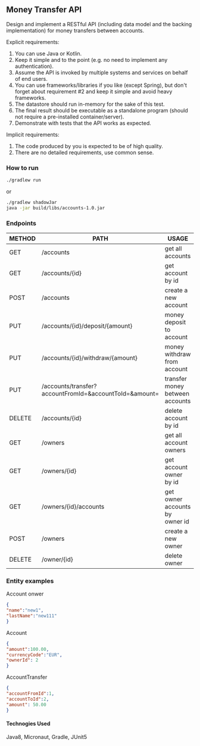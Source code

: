 ## Money Transfer API

Design and implement a RESTful API (including data model and the backing implementation) for
money transfers between accounts.

Explicit requirements:
1. You can use Java or Kotlin.
2. Keep it simple and to the point (e.g. no need to implement any authentication).
3. Assume the API is invoked by multiple systems and services on behalf of end users.
4. You can use frameworks/libraries if you like (except Spring), but don't forget about
requirement #2 and keep it simple and avoid heavy frameworks.
5. The datastore should run in-memory for the sake of this test.
6. The final result should be executable as a standalone program (should not require a
pre-installed container/server).
7. Demonstrate with tests that the API works as expected.

Implicit requirements:
1. The code produced by you is expected to be of high quality.
2. There are no detailed requirements, use common sense.


### How to run
```sh
./gradlew run
```
or
```sh
./gradlew shadowJar
java -jar build/libs/accounts-1.0.jar
```

### Endpoints

| METHOD | PATH | USAGE |
| -----------| ------ | ------ |
| GET | /accounts | get all accounts | 
| GET | /accounts/{id} | get account by id | 
| POST | /accounts | create a new account |
| PUT | /accounts/{id}/deposit/{amount} | money deposit to account | 
| PUT | /accounts/{id}/withdraw/{amount} | money withdraw from account | 
| PUT | /accounts/transfer?accountFromId=&accountToId=&amount= | transfer money between accounts | 
| DELETE | /accounts/{id} | delete account by id | 
| GET | /owners | get all account owners | 
| GET | /owners/{id} | get account owner by id | 
| GET | /owners/{id}/accounts | get owner accounts by owner id | 
| POST | /owners | create a new owner | 
| DELETE | /owner/{id} | delete owner | 

### Entity examples
Account onwer
```json
{
"name":"new1",
"lastName":"new111"
}
```
Account
```json
{
"amount":100.00,
"currencyCode":"EUR",
"ownerId": 2
}
```
AccountTransfer
```json
{
"accountFromId":1,
"accountToId":2,
"amount": 50.00
}
```

#### Technogies Used
Java8, Micronaut, Gradle, JUnit5